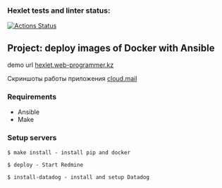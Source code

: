 ### Hexlet tests and linter status:
[![Actions Status](https://github.com/Alexander951/devops-for-programmers-project-76/actions/workflows/hexlet-check.yml/badge.svg)](https://github.com/Alexander951/devops-for-programmers-project-76/actions)


## Project: deploy images of Docker with Ansible

demo url [hexlet.web-programmer.kz](https://hexlet.web-programmer.kz)

Скриншоты работы приложения [cloud.mail](https://cloud.mail.ru/public/zTLz/BB86H64G9)

### Requirements
* Ansible
* Make

### Setup servers

```
$ make install - install pip and docker
```
```
$ deploy - Start Redmine
```
```
$ install-datadog - install and setup Datadog
```

